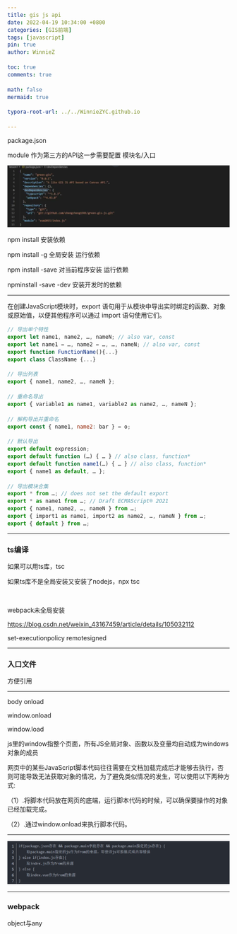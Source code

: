 ```yaml
---
title: gis js api
date: 2022-04-19 10:34:00 +0800
categories: [GIS前端]
tags: [javascript]
pin: true
author: WinnieZ

toc: true
comments: true

math: false
mermaid: true

typora-root-url: ../../WinnieZYC.github.io

---
```




package.json

module 作为第三方的API这一步需要配置 模块名/入口

![fdf680a2612268b903c85a19c4dcfe35](/assets/blog_res/2022-05-13-GIS%20JS%20API.assets/fdf680a2612268b903c85a19c4dcfe35-16524154741141.png)

npm install 安装依赖

npm install -g 全局安装 运行依赖

npm install -save 对当前程序安装 运行依赖

npminstall -save -dev 安装开发时的依赖

***

在创建JavaScript模块时，export 语句用于从模块中导出实时绑定的函数、对象或原始值，以便其他程序可以通过 import 语句使用它们。

```javascript
// 导出单个特性
export let name1, name2, …, nameN; // also var, const
export let name1 = …, name2 = …, …, nameN; // also var, const
export function FunctionName(){...}
export class ClassName {...}

// 导出列表
export { name1, name2, …, nameN };

// 重命名导出
export { variable1 as name1, variable2 as name2, …, nameN };

// 解构导出并重命名
export const { name1, name2: bar } = o;

// 默认导出
export default expression;
export default function (…) { … } // also class, function*
export default function name1(…) { … } // also class, function*
export { name1 as default, … };

// 导出模块合集
export * from …; // does not set the default export
export * as name1 from …; // Draft ECMAScript® 2O21
export { name1, name2, …, nameN } from …;
export { import1 as name1, import2 as name2, …, nameN } from …;
export { default } from …;
```

***

### ts编译

如果可以用ts库，tsc

如果ts库不是全局安装又安装了nodejs，npx tsc

<br/>

webpack未全局安装

https://blog.csdn.net/weixin_43167459/article/details/105032112

set-executionpolicy remotesigned

***

### 入口文件

方便引用

***

body onload

window.onload

window.load

js里的window指整个页面，所有JS全局对象、函数以及变量均自动成为windows对象的成员

网页中的某些JavaScript脚本代码往往需要在文档加载完成后才能够去执行，否则可能导致无法获取对象的情况，为了避免类似情况的发生，可以使用以下两种方式:

（1）.将脚本代码放在网页的底端，运行脚本代码的时候，可以确保要操作的对象已经加载完成。

（2）.通过window.onload来执行脚本代码。

***

![6c46b281aec05052951ebea93bda1833](/assets/blog_res/2022-05-13-GIS%20JS%20API.assets/6c46b281aec05052951ebea93bda1833-16524154929772.png)

***

### webpack

object与any
